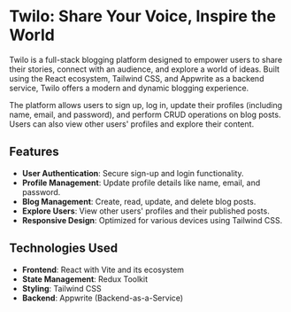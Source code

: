 # Twilo: Share Your Voice, Inspire the World

Twilo is a full-stack blogging platform designed to empower users to share their stories, connect with an audience, and explore a world of ideas. Built using the React ecosystem, Tailwind CSS, and Appwrite as a backend service, Twilo offers a modern and dynamic blogging experience.

The platform allows users to sign up, log in, update their profiles (including name, email, and password), and perform CRUD operations on blog posts. Users can also view other users' profiles and explore their content.

## Features

- **User Authentication**: Secure sign-up and login functionality.
- **Profile Management**: Update profile details like name, email, and password.
- **Blog Management**: Create, read, update, and delete blog posts.
- **Explore Users**: View other users' profiles and their published posts.
- **Responsive Design**: Optimized for various devices using Tailwind CSS.

## Technologies Used

- **Frontend**: React with Vite and its ecosystem
- **State Management**: Redux Toolkit
- **Styling**: Tailwind CSS
- **Backend**: Appwrite (Backend-as-a-Service)
